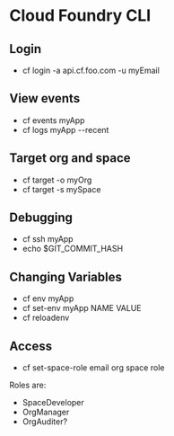 # Cloud Foundry CLI

## Login
- cf login -a api.cf.foo.com -u myEmail

## View events
- cf events myApp
- cf logs myApp --recent

## Target org and space
- cf target -o myOrg
- cf target -s mySpace

## Debugging 
- cf ssh myApp
- echo $GIT_COMMIT_HASH

## Changing Variables
- cf env myApp
- cf set-env myApp NAME VALUE
- cf reloadenv

## Access
- cf set-space-role email org space role 

Roles are:
- SpaceDeveloper
- OrgManager
- OrgAuditer? 


